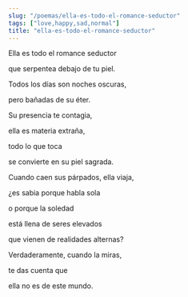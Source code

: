 ```yaml
---
slug: "/poemas/ella-es-todo-el-romance-seductor"
tags: ["love,happy,sad,normal"]
title: "ella-es-todo-el-romance-seductor"
---
```

Ella es todo el romance seductor 

que serpentea debajo de tu piel. 

Todos los días son noches oscuras, 

pero bañadas de su éter. 

Su presencia te contagia, 

ella es materia extraña, 

todo lo que toca 

se convierte en su piel sagrada. 

Cuando caen sus párpados, ella viaja, 

¿es sabia porque habla sola 

o porque la soledad 

está llena de seres elevados 

que vienen de realidades alternas? 

Verdaderamente, cuando la miras, 

te das cuenta que 

ella no es de este mundo.